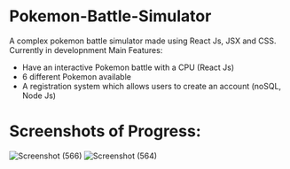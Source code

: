 # Pokemon-Battle-Simulator
A complex pokemon battle simulator made using React Js, JSX and CSS.
Currently in developnment
Main Features:
- Have an interactive Pokemon battle with a CPU (React Js)
- 6 different Pokemon available 
- A registration system which allows users to create an account (noSQL, Node Js)

# Screenshots of Progress:

![Screenshot (566)](https://user-images.githubusercontent.com/55166073/125145994-c44c3180-e0f1-11eb-9039-d72d985792a0.png)
![Screenshot (564)](https://user-images.githubusercontent.com/55166073/125145953-9c5cce00-e0f1-11eb-88a2-a5861e30b857.png)



